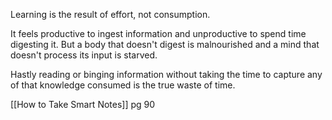 Learning is the result of effort, not consumption.

It feels productive to ingest information and unproductive to spend time digesting it. But a body that doesn't digest is malnourished and a mind that doesn't process its input is starved.

Hastly reading or binging information without taking the time to capture any of that knowledge consumed is the true waste of time.

[[How to Take Smart Notes]] pg 90